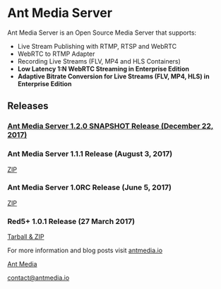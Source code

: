 Ant Media Server 
===========

Ant Media Server is an Open Source Media Server that supports:

 * Live Stream Publishing with RTMP, RTSP and WebRTC
 * WebRTC to RTMP Adapter
 * Recording Live Streams (FLV, MP4 and HLS Containers)
 * **Low Latency 1:N WebRTC Streaming in Enterprise Edition**
 * **Adaptive Bitrate Conversion for Live Streams (FLV, MP4, HLS) in Enterprise Edition**


## Releases 

### [Ant Media Server 1.2.0 SNAPSHOT Release (December 22, 2017)](https://github.com/ant-media/Ant-Media-Server/releases/tag/ams-v1.2.0-SNAPSHOT)

### Ant Media Server 1.1.1 Release (August 3, 2017) 
   [ZIP](https://github.com/ant-media/Ant-Media-Server/releases/download/ams-v1.1.1/ant-media-server-1.1.1.zip)

### Ant Media Server 1.0RC Release (June 5, 2017) 
   [ZIP](https://github.com/ant-media/Ant-Media-Server/releases/download/ams-v.1.0RC/ant-media-server-1.0RC.zip)

### Red5+ 1.0.1 Release (27 March 2017) 
   [Tarball &amp; ZIP](https://github.com/ant-media/red5-plus-server/releases/tag/v1.0.1_red5_plus)




 For more information and blog posts visit [antmedia.io](https://antmedia.io)
 
 [Ant Media](https://antmedia.io)
 
 [contact@antmedia.io](mailto:contact@antmedia.io)
 

